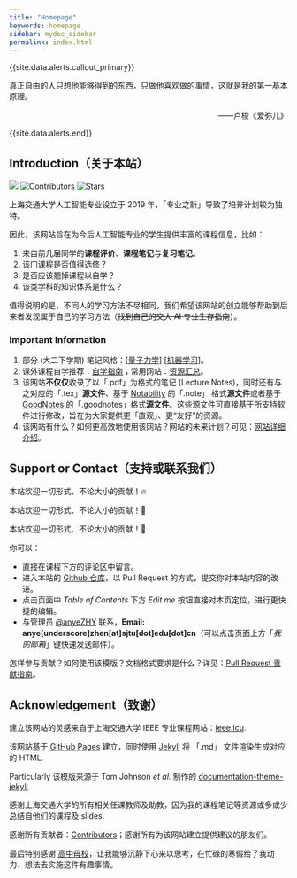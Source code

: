 ```yaml
---
title: "Homepage"
keywords: homepage
sidebar: mydoc_sidebar
permalink: index.html
---
```


{{site.data.alerts.callout_primary}}
<p>真正自由的人只想他能够得到的东西，只做他喜欢做的事情，这就是我的第一基本原理。</p>
<p align="right">——卢梭《爱弥儿》</p>
{{site.data.alerts.end}}

## Introduction（关于本站）

<p align="left">
  <img src="https://api.visitorbadge.io/api/visitors?path=https%3A%2F%2Faisjtu.icu&label=Visitors%20(From%202023.04.01)&labelColor=%23555555&countColor=%232ccce4&style=flat&labelStyle=none"/>
  <img src='https://img.shields.io/github/contributors-anon/aisjtu/aisjtu.github.io?style=social&color=red&logo=github' alt='Contributors'>
  <img alt="Stars" src="https://img.shields.io/github/stars/aisjtu/aisjtu.github.io?style=social&color=blue">
</p>



上海交通大学人工智能专业设立于 2019 年，「专业之新」导致了培养计划较为独特。

因此，该网站旨在为今后人工智能专业的学生提供丰富的课程信息，比如：

1. 来自前几届同学的**课程评价**、**课程笔记**与**复习笔记**。
2. 该门课程是否值得选修？
3. 是否应该~~翘掉课程以~~自学？
4. 该类学科的知识体系是什么？

值得说明的是，不同人的学习方法不尽相同，我们希望该网站的创立能够帮助到后来者发现属于自己的学习方法（~~找到自己的交大 AI 专业生存指南~~）。

### Important Information

1. 部分 (大二下学期) 笔记风格：[[量子力学](Rsr_pdf/IQM.pdf)] [[机器学习](Rsr_pdf/ML.pdf)]。
2. 课外课程自学推荐：[自学指南](mydoc_learning.html)；常用网站：[资源汇总](mydoc_web.html)。
3. 该网站**不仅仅**收录了以「.pdf」为格式的笔记 (Lecture Notes)，同时还有与之对应的「.tex」**源文件**、基于 [Notability](https://notability.com/zh-Hans) 的「.note」 格式**源文件**或者基于 [GoodNotes](https://www.goodnotes.com) 的「.goodnotes」格式**源文件**。这些源文件可直接基于所支持软件进行修改，旨在为大家提供更「直观」、更“友好”的资源。
4. 该网站有什么？如何更高效地使用该网站？网站的未来计划？可见：[网站详细介绍](mydoc_details.html)。



## Support or Contact（支持或联系我们）

本站欢迎一切形式、不论大小的贡献！🔥

本站欢迎一切形式、不论大小的贡献！🌈

本站欢迎一切形式、不论大小的贡献！🌊

你可以：

- 直接在课程下方的评论区中留言。
- 进入本站的 [Github 仓库](https://github.com/aisjtu/aisjtu.github.io)，以 Pull Request 的方式，提交你对本站内容的改进。
- 点击页面中 *Table of Contents* 下方 *Edit me* 按钮直接对本页定位，进行更快捷的编辑。
- 与管理员 [@anyeZHY](https://github.com/anyeZHY) 联系，**Email: anye[underscore]zhen[at]sjtu[dot]edu[dot]cn**（可以点击页面上方「*我的邮箱*」键快速发送邮件）。

怎样参与贡献？如何使用该模版？文档格式要求是什么？详见：[Pull Request 贡献指南](mydoc_format_req.html)。



## Acknowledgement（致谢）


建立该网站的灵感来自于上海交通大学 IEEE 专业课程网站：[ieee.icu](https://ieee.icu/#/).

该网站基于 [GitHub Pages](https://pages.github.com) 建立，同时使用 [Jekyll](https://jekyllrb.com) 将 「.md」 文件渲染生成对应的 HTML. 

<span class="label label-danger">Particularly</span> 该模版来源于 Tom Johnson *et al.* 制作的 [documentation-theme-jekyll](https://github.com/tomjoht/documentation-theme-jekyll).

感谢上海交通大学的所有相关任课教师及助教，因为我的课程笔记等资源或多或少总结自他们的课程及 slides.

感谢所有贡献者：[Contributors](https://gitHub.com/aisjtu/aisjtu.github.io/graphs/contributors/)；感谢所有为该网站建立提供建议的朋友们。

最后特别感谢 <a href="#" data-toggle="tooltip" data-original-title="{{site.data.glossary.BNDS}}">高中母校</a>，让我能够沉静下心来以思考，在忙碌的寒假给了我动力、想法去实施这件有趣事情。
